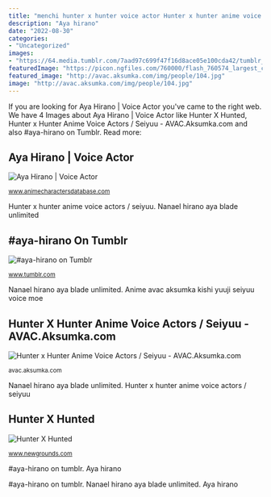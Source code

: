 ```yaml
---
title: "menchi hunter x hunter voice actor Hunter x hunter anime voice actors / seiyuu"
description: "Aya hirano"
date: "2022-08-30"
categories:
- "Uncategorized"
images:
- "https://64.media.tumblr.com/7aad97c699f47f16d8ace05e100cda42/tumblr_ps6ov46QOA1vmtq2eo7_540.jpg"
featuredImage: "https://picon.ngfiles.com/760000/flash_760574_largest_crop.png?f1600906766"
featured_image: "http://avac.aksumka.com/img/people/104.jpg"
image: "http://avac.aksumka.com/img/people/104.jpg"
---
```


If you are looking for Aya Hirano | Voice Actor you've came to the right web. We have 4 Images about Aya Hirano | Voice Actor like Hunter X Hunted, Hunter x Hunter Anime Voice Actors / Seiyuu - AVAC.Aksumka.com and also #aya-hirano on Tumblr. Read more:

## Aya Hirano | Voice Actor

![Aya Hirano | Voice Actor](https://ami.animecharactersdatabase.com/uploads/chars/thumbs/200/39134-1743762424.jpg "Hunter x hunter anime voice actors / seiyuu")

<small>www.animecharactersdatabase.com</small>

Hunter x hunter anime voice actors / seiyuu. Nanael hirano aya blade unlimited

## #aya-hirano On Tumblr

![#aya-hirano on Tumblr](https://64.media.tumblr.com/7aad97c699f47f16d8ace05e100cda42/tumblr_ps6ov46QOA1vmtq2eo7_540.jpg "Hunter x hunted")

<small>www.tumblr.com</small>

Nanael hirano aya blade unlimited. Anime avac aksumka kishi yuuji seiyuu voice moe

## Hunter X Hunter Anime Voice Actors / Seiyuu - AVAC.Aksumka.com

![Hunter x Hunter Anime Voice Actors / Seiyuu - AVAC.Aksumka.com](http://avac.aksumka.com/img/people/104.jpg "Hunter x hunter anime voice actors / seiyuu")

<small>avac.aksumka.com</small>

Nanael hirano aya blade unlimited. Hunter x hunter anime voice actors / seiyuu

## Hunter X Hunted

![Hunter X Hunted](https://picon.ngfiles.com/760000/flash_760574_largest_crop.png?f1600906766 "Aya hirano")

<small>www.newgrounds.com</small>

#aya-hirano on tumblr. Aya hirano

#aya-hirano on tumblr. Nanael hirano aya blade unlimited. Aya hirano
